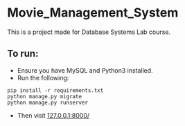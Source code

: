 # Movie_Management_System

This is a project made for Database Systems Lab course. 

## To run:  

- Ensure you have MySQL and Python3 installed.
- Run the following:
```
pip install -r requirements.txt
python manage.py migrate
python manage.py runserver
```
- Then visit [127.0.0.1:8000/](127.0.0.1:8000/)
